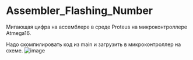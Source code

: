 # Assembler_Flashing_Number
Мигающая цифра на ассемблере в среде Proteus на микроконтроллере Atmega16.

Надо скомпилировать код из main и загрузить в микроконтроллер на схеме. 
![image](https://github.com/user-attachments/assets/5442579b-c361-4644-8c25-9b225d7bdca5)

